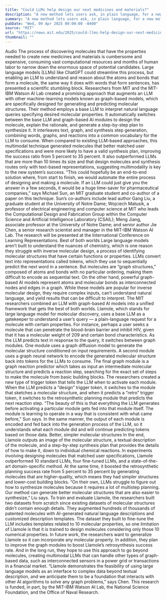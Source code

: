 ```yaml
---
title: "Could LLMs help design our next medicines and materials?"
description: "A new method lets users ask, in plain language, for a new molecule with certain properties, and receive a detailed description of how to synthesize it."
summary: "A new method lets users ask, in plain language, for a new molecule with certain properties, and receive a detailed descr"
pubDate: "Wed, 09 Apr 2025 00:00:00 -0400"
source: "MIT"
url: "https://news.mit.edu/2025/could-llms-help-design-our-next-medicines-and-materials-0409"
thumbnail: ""
---
```


Audio
The process of discovering molecules that have the properties needed to create new medicines and materials is cumbersome and expensive, consuming vast computational resources and months of human labor to narrow down the enormous space of potential candidates.
Large language models (LLMs) like ChatGPT could streamline this process, but enabling an LLM to understand and reason about the atoms and bonds that form a molecule, the same way it does with words that form sentences, has presented a scientific stumbling block.
Researchers from MIT and the MIT-IBM Watson AI Lab created a promising approach that augments an LLM with other machine-learning models known as graph-based models, which are specifically designed for generating and predicting molecular structures.
Their method employs a base LLM to interpret natural language queries specifying desired molecular properties. It automatically switches between the base LLM and graph-based AI modules to design the molecule, explain the rationale, and generate a step-by-step plan to synthesize it. It interleaves text, graph, and synthesis step generation, combining words, graphs, and reactions into a common vocabulary for the LLM to consume.
When compared to existing LLM-based approaches, this multimodal technique generated molecules that better matched user specifications and were more likely to have a valid synthesis plan, improving the success ratio from 5 percent to 35 percent.
It also outperformed LLMs that are more than 10 times its size and that design molecules and synthesis routes only with text-based representations, suggesting multimodality is key to the new system’s success.
“This could hopefully be an end-to-end solution where, from start to finish, we would automate the entire process of designing and making a molecule. If an LLM could just give you the answer in a few seconds, it would be a huge time-saver for pharmaceutical companies,” says Michael Sun, an MIT graduate student and co-author of a paper on this technique.
Sun’s co-authors include lead author Gang Liu, a graduate student at the University of Notre Dame; Wojciech Matusik, a professor of electrical engineering and computer science at MIT who leads the Computational Design and Fabrication Group within the Computer Science and Artificial Intelligence Laboratory (CSAIL); Meng Jiang, associate professor at the University of Notre Dame; and senior author Jie Chen, a senior research scientist and manager in the MIT-IBM Watson AI Lab. The research will be presented at the International Conference on Learning Representations.
Best of both worlds
Large language models aren’t built to understand the nuances of chemistry, which is one reason they struggle with inverse molecular design, a process of identifying molecular structures that have certain functions or properties.
LLMs convert text into representations called tokens, which they use to sequentially predict the next word in a sentence. But molecules are “graph structures,” composed of atoms and bonds with no particular ordering, making them difficult to encode as sequential text.
On the other hand, powerful graph-based AI models represent atoms and molecular bonds as interconnected nodes and edges in a graph. While these models are popular for inverse molecular design, they require complex inputs, can’t understand natural language, and yield results that can be difficult to interpret.
The MIT researchers combined an LLM with graph-based AI models into a unified framework that gets the best of both worlds.
Llamole, which stands for large language model for molecular discovery, uses a base LLM as a gatekeeper to understand a user’s query — a plain-language request for a molecule with certain properties.
For instance, perhaps a user seeks a molecule that can penetrate the blood-brain barrier and inhibit HIV, given that it has a molecular weight of 209 and certain bond characteristics.
As the LLM predicts text in response to the query, it switches between graph modules.
One module uses a graph diffusion model to generate the molecular structure conditioned on input requirements. A second module uses a graph neural network to encode the generated molecular structure back into tokens for the LLMs to consume. The final graph module is a graph reaction predictor which takes as input an intermediate molecular structure and predicts a reaction step, searching for the exact set of steps to make the molecule from basic building blocks.
The researchers created a new type of trigger token that tells the LLM when to activate each module. When the LLM predicts a “design” trigger token, it switches to the module that sketches a molecular structure, and when it predicts a “retro” trigger token, it switches to the retrosynthetic planning module that predicts the next reaction step.
“The beauty of this is that everything the LLM generates before activating a particular module gets fed into that module itself. The module is learning to operate in a way that is consistent with what came before,” Sun says.
In the same manner, the output of each module is encoded and fed back into the generation process of the LLM, so it understands what each module did and will continue predicting tokens based on those data.
Better, simpler molecular structures
In the end, Llamole outputs an image of the molecular structure, a textual description of the molecule, and a step-by-step synthesis plan that provides the details of how to make it, down to individual chemical reactions.
In experiments involving designing molecules that matched user specifications, Llamole outperformed 10 standard LLMs, four fine-tuned LLMs, and a state-of-the-art domain-specific method. At the same time, it boosted the retrosynthetic planning success rate from 5 percent to 35 percent by generating molecules that are higher-quality, which means they had simpler structures and lower-cost building blocks.
“On their own, LLMs struggle to figure out how to synthesize molecules because it requires a lot of multistep planning. Our method can generate better molecular structures that are also easier to synthesize,” Liu says.
To train and evaluate Llamole, the researchers built two datasets from scratch since existing datasets of molecular structures didn’t contain enough details. They augmented hundreds of thousands of patented molecules with AI-generated natural language descriptions and customized description templates.
The dataset they built to fine-tune the LLM includes templates related to 10 molecular properties, so one limitation of Llamole is that it is trained to design molecules considering only those 10 numerical properties.
In future work, the researchers want to generalize Llamole so it can incorporate any molecular property. In addition, they plan to improve the graph modules to boost Llamole’s retrosynthesis success rate.
And in the long run, they hope to use this approach to go beyond molecules, creating multimodal LLMs that can handle other types of graph-based data, such as interconnected sensors in a power grid or transactions in a financial market.
“Llamole demonstrates the feasibility of using large language models as an interface to complex data beyond textual description, and we anticipate them to be a foundation that interacts with other AI algorithms to solve any graph problems,” says Chen.
This research is funded, in part, by the MIT-IBM Watson AI Lab, the National Science Foundation, and the Office of Naval Research.